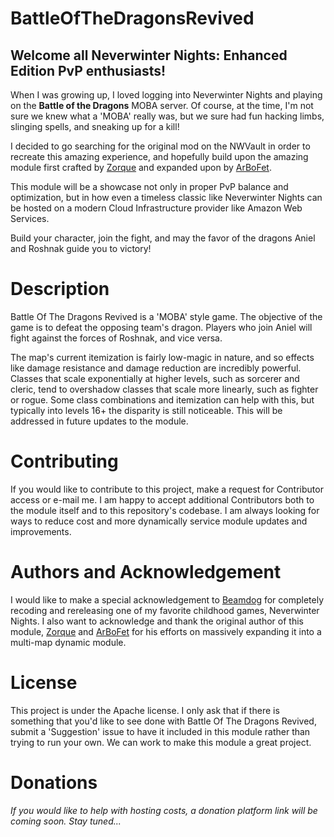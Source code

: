 # BattleOfTheDragonsRevived

## Welcome all Neverwinter Nights: Enhanced Edition PvP enthusiasts!

When I was growing up, I loved logging into Neverwinter Nights and playing on the **Battle of the Dragons** MOBA server. Of course, at the time, I'm not sure we knew what a 'MOBA' really was, but we sure had fun hacking limbs, slinging spells, and sneaking up for a kill!

I decided to go searching for the original mod on the NWVault in order to recreate this amazing experience, and hopefully build upon the amazing module first crafted by [Zorque](https://neverwintervault.org/project/nwn1/module/battle-dragons) and expanded upon by [ArBoFet](https://neverwintervault.org/project/nwn1/module/advanced-battle-dragons).

This module will be a showcase not only in proper PvP balance and optimization, but in how even a timeless classic like Neverwinter Nights can be hosted on a modern Cloud Infrastructure provider like Amazon Web Services.

Build your character, join the fight, and may the favor of the dragons Aniel and Roshnak guide you to victory!

# Description

Battle Of The Dragons Revived is a 'MOBA' style game. The objective of the game is to defeat the opposing team's dragon. Players who join Aniel will fight against the forces of Roshnak, and vice versa.

The map's current itemization is fairly low-magic in nature, and so effects like damage resistance and damage reduction are incredibly powerful. Classes that scale exponentially at higher levels, such as sorcerer and cleric, tend to overshadow classes that scale more linearly, such as fighter or rogue. Some class combinations and itemization can help with this, but typically into levels 16+ the disparity is still noticeable. This will be addressed in future updates to the module.

# Contributing

If you would like to contribute to this project, make a request for Contributor access or e-mail me. I am happy to accept additional Contributors both to the module itself and to this repository's codebase. I am always looking for ways to reduce cost and more dynamically service module updates and improvements.

# Authors and Acknowledgement

I would like to make a special acknowledgement to [Beamdog](https://www.beamdog.com/) for completely recoding and rereleasing one of my favorite childhood games, Neverwinter Nights. I also want to acknowledge and thank the original author of this module, [Zorque](https://neverwintervault.org/project/nwn1/module/battle-dragons) and [ArBoFet](https://neverwintervault.org/project/nwn1/module/advanced-battle-dragons) for his efforts on massively expanding it into a multi-map dynamic module.

# License

This project is under the Apache license. I only ask that if there is something that you'd like to see done with Battle Of The Dragons Revived, submit a 'Suggestion' issue to have it included in this module rather than trying to run your own. We can work to make this module a great project.

# Donations

*If you would like to help with hosting costs, a donation platform link will be coming soon. Stay tuned...*
